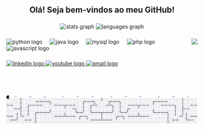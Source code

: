 <h2 align="center">Olá! Seja bem-vindos ao meu GitHub!</h2>

###

<div align="center">
  <img src="https://github-readme-stats.vercel.app/api?username=mycaelzera&hide_title=false&hide_rank=false&show_icons=true&include_all_commits=true&count_private=true&disable_animations=false&theme=prussian&locale=pt-br&hide_border=false" height="80" alt="stats graph"  />
  <img src="https://github-readme-stats.vercel.app/api/top-langs?username=mycaelzera&locale=pt-br&hide_title=false&layout=compact&card_width=320&langs_count=5&theme=prussian&hide_border=false" height="80" alt="languages graph"  />
</div>

###

<img align="right" height="150" src="https://media.giphy.com/media/OLPQ6z2hlHmwFc4Hso/giphy.gif?cid=ecf05e47h8jygrda45im8su8kh4lbbvgj36hdnzf3ipuv6s5&ep=v1_gifs_related&rid=giphy.gif&ct=g"  />

###

<div align="left">
  <img src="https://cdn.jsdelivr.net/gh/devicons/devicon/icons/python/python-original.svg" height="30" alt="python logo"  />
  <img width="12" />
  <img src="https://cdn.jsdelivr.net/gh/devicons/devicon/icons/java/java-original.svg" height="30" alt="java logo"  />
  <img width="12" />
  <img src="https://cdn.jsdelivr.net/gh/devicons/devicon/icons/mysql/mysql-original.svg" height="30" alt="mysql logo"  />
  <img width="12" />
  <img src="https://cdn.jsdelivr.net/gh/devicons/devicon/icons/php/php-original.svg" height="30" alt="php logo"  />
  <img width="12" />
  <img src="https://cdn.jsdelivr.net/gh/devicons/devicon/icons/javascript/javascript-original.svg" height="30" alt="javascript logo"  />
</div>

###

<div align="left">
  <a href="https://www.linkedin.com/in/mycaelmr/" target="_blank">
    <img src="https://img.shields.io/static/v1?message=LinkedIn&logo=linkedin&label=&color=0077B5&logoColor=white&labelColor=&style=for-the-badge" height="35" alt="linkedin logo"  />
  </a>
  <a href="https://www.youtube.com/@mycaelzera" target="_blank">
    <img src="https://img.shields.io/static/v1?message=Youtube&logo=youtube&label=&color=FF0000&logoColor=white&labelColor=&style=for-the-badge" height="35" alt="youtube logo"  />
  </a>
  <a href="mycaelsantos26@gmail.com" target="_blank">
    <img src="https://img.shields.io/static/v1?message=Gmail&logo=gmail&label=&color=D14836&logoColor=white&labelColor=&style=for-the-badge" height="35" alt="gmail logo"  />
  </a>
</div>

###

<br clear="both">

<picture>
  <source media="(prefers-color-scheme: dark)" srcset="https://raw.githubusercontent.com/mycaelzera/mycaelzera/output/pacman-contribution-graph-dark.svg">
  <source media="(prefers-color-scheme: light)" srcset="https://raw.githubusercontent.com/mycaelzera/mycaelzera/output/pacman-contribution-graph.svg">
  <img alt="pacman contribution graph" src="https://raw.githubusercontent.com/mycaelzera/mycaelzera/output/pacman-contribution-graph.svg">
</picture>

###

